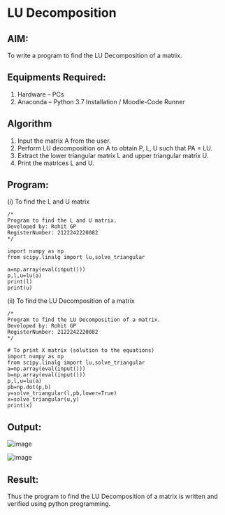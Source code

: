 # LU Decomposition 

## AIM:
To write a program to find the LU Decomposition of a matrix.

## Equipments Required:
1. Hardware – PCs
2. Anaconda – Python 3.7 Installation / Moodle-Code Runner

## Algorithm
1. Input the matrix A from the user.
2. Perform LU decomposition on A to obtain P, L, U such that PA = LU.
3. Extract the lower triangular matrix L and upper triangular matrix U.
4. Print the matrices L and U.

## Program:
(i) To find the L and U matrix
```
/*
Program to find the L and U matrix.
Developed by: Rohit GP
RegisterNumber: 2122242220082
*/

import numpy as np
from scipy.linalg import lu,solve_triangular

a=np.array(eval(input()))
p,l,u=lu(a)
print(l)
print(u)
```
(ii) To find the LU Decomposition of a matrix
```
/*
Program to find the LU Decomposition of a matrix.
Developed by: Rohit GP
RegisterNumber: 2122242220082
*/

# To print X matrix (solution to the equations)
import numpy as np
from scipy.linalg import lu,solve_triangular
a=np.array(eval(input()))
b=np.array(eval(input()))
p,l,u=lu(a)
pb=np.dot(p,b)
y=solve_triangular(l,pb,lower=True)
x=solve_triangular(u,y)
print(x) 
```

## Output:

![image](https://github.com/user-attachments/assets/3825aa1e-e3e0-43fb-a88f-0167831e90e5)

![image](https://github.com/user-attachments/assets/8183e4f6-2020-4248-928d-b05fa55c7bd9)

## Result:
Thus the program to find the LU Decomposition of a matrix is written and verified using python programming.

